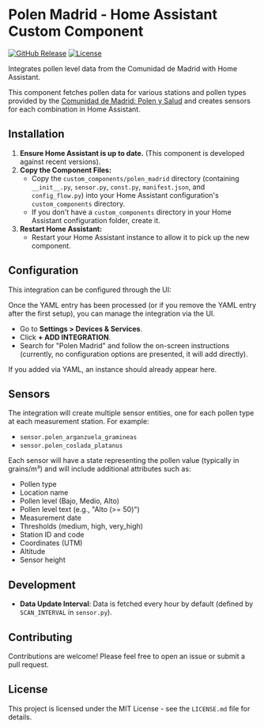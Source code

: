 # Polen Madrid - Home Assistant Custom Component

[![GitHub Release][releases-shield]][releases]
[![License][license-shield]][license]

Integrates pollen level data from the Comunidad de Madrid with Home Assistant.

This component fetches pollen data for various stations and pollen types provided by the [Comunidad de Madrid: Polen y Salud](https://www.comunidad.madrid/servicios/salud/polen) and creates sensors for each combination in Home Assistant.

## Installation

1.  **Ensure Home Assistant is up to date.** (This component is developed against recent versions).
2.  **Copy the Component Files:**
    *   Copy the `custom_components/polen_madrid` directory (containing `__init__.py`, `sensor.py`, `const.py`, `manifest.json`, and `config_flow.py`) into your Home Assistant configuration's `custom_components` directory.
    *   If you don't have a `custom_components` directory in your Home Assistant configuration folder, create it.
3.  **Restart Home Assistant:**
    *   Restart your Home Assistant instance to allow it to pick up the new component.

## Configuration

This integration can be configured through the UI:

Once the YAML entry has been processed (or if you remove the YAML entry after the first setup), you can manage the integration via the UI.

*   Go to **Settings > Devices & Services**.
*   Click **+ ADD INTEGRATION**.
*   Search for "Polen Madrid" and follow the on-screen instructions (currently, no configuration options are presented, it will add directly).

If you added via YAML, an instance should already appear here.

## Sensors

The integration will create multiple sensor entities, one for each pollen type at each measurement station. For example:

*   `sensor.polen_arganzuela_gramineas`
*   `sensor.polen_coslada_platanus`

Each sensor will have a state representing the pollen value (typically in grains/m³) and will include additional attributes such as:

*   Pollen type
*   Location name
*   Pollen level (Bajo, Medio, Alto)
*   Pollen level text (e.g., "Alto (>= 50)")
*   Measurement date
*   Thresholds (medium, high, very_high)
*   Station ID and code
*   Coordinates (UTM)
*   Altitude
*   Sensor height

## Development

*   **Data Update Interval**: Data is fetched every hour by default (defined by `SCAN_INTERVAL` in `sensor.py`).

## Contributing

Contributions are welcome! Please feel free to open an issue or submit a pull request.

## License

This project is licensed under the MIT License - see the `LICENSE.md` file for details.

<!-- Shield Definitions -->
[releases]: https://github.com/alvarotanarro/polen-madrid/releases
[license]: https://github.com/alvarotanarro/polen-madrid/blob/main/LICENSE.md

[releases-shield]: https://img.shields.io/github/release/alvarotanarro/polen-madrid.svg?style=for-the-badge
[license-shield]: https://img.shields.io/github/license/alvarotanarro/polen-madrid.svg?style=for-the-badge 